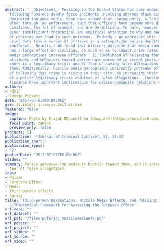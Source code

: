 ```yaml
---
abstract: ' _Objectives_: Policing in the United States has come under intense scrutiny
  following numerous deadly force incidents involving unarmed black citizens, which
  dominated the news media. Some have argued that consequently, a “chill wind” has
  blown through law enforcement, such that officers have become more distrustful of
  civilians, fearful of scandal, and are de-policing. To date, however, scholars have
  given insufficient theoretical and empirical attention to why and how media coverage
  of policing may lead to such outcomes. _Methods_: We addressed this literature gap
  using data from a survey of officers in a metropolitan police department in the
  southeast. _Results_: We found that officers perceive that media coverage of policing
  has a large effect on civilians, so much so as to impact crime rates. In turn, hostile
  media perceptions increase officers'' 1) likelihood of believing that civilians''
  attitudes and behaviors toward police have worsened in recent years—that is, that
  there is a legitimacy crisis—and 2) fear of having false allegations lodged against
  them. Additionally, hostile media perceptions indirectly increase officers'' likelihood
  of believing that crime is rising in their city, by increasing their perceptions
  of a police legitimacy crisis and fear of false allegations. _Conclusions_: These
  findings have important implications for police-community relations moving forward.'
authors:
- admin
- Justin Pickett
date: "2017-07-01T00:00:00Z"
doi: 10.1016/j.jcrimjus.2017.05.016
featured: false
image:
  caption: Photo by Elijah ODonnell on [Unsplash](https://unsplash.com/photos/t8T_yUgCKSM)
  focal_point: center
  preview_only: false
projects: []
publication: '*Journal of Criminal Justice*, 51, 24-33'
publication_short: 
publication_types:
- "2"
publishDate: "2017-07-01T00:00:00Z"
slides: ""
summary: Police perceive the media as hostile toward them, and it increases their
  fear of false allegations.
tags:
- Police
- Ferguson Effect
- Media
- Third-person effects
- Survey
title: 'Third-person Perceptions, Hostile Media Effects, and Policing: Developing
  a Theoretical Framework for Assessing the Ferguson Effect'
url_code: ""
url_dataset: ""
url_pdf: "/files/pdfs/jcj_hostilemediaefx.pdf"
url_poster: ""
url_project: ""
url_slides: ""
url_source: ""
url_video: ""
---
```


